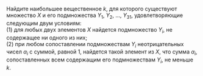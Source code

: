 Найдите наибольшее вещественное $k$, для которого 
существуют множество $X$ и его подмножества 
$Y_1$, $Y_2$, $\dots$, $Y_{31}$, удовлетворяющие следующим двум условиям: 
<br>
 (1) для любых двух элементов $X$ найдется подмножество $Y_i$, не 
содержащее ни одного из них;
<br>
 (2) при любом сопоставлении подмножествам $Y_i$ неотрицательных чисел
$\alpha_i$ с суммой, равной 1, найдется такой элемент из $X$, что сумма
$\alpha_i$, сопоставленных всем содержащим его подмножествам $Y_i$, не меньше
$k$.